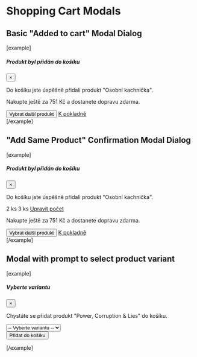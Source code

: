 Shopping Cart Modals
====================

## Basic "Added to cart" Modal Dialog

[example]
<div class="modal fade show" id="basket_modal_dialog" tabindex="-1" role="dialog" aria-labelledby="basket_modal_dialogLabel" style="padding-right: 12px; display: block; position: static;" aria-modal="true">
	<div class="modal-dialog" role="document">
		<div class="modal-content">
			<div class="modal-header">
				<h5 class="modal-title" id="basket_modal_dialogLabel">Produkt byl přidán do košíku</h5>
				<button type="button" class="close" data-bs-dismiss="modal" aria-label="zavřít">
					<span aria-hidden="true">×</span>
				</button>
			</div>
			<div class="modal-body">
				<div class="section__surface">
					<p>Do košíku jste úspěšně přidali produkt "Osobní kachnička".</p>
					<p>
						Nakupte ještě za <span class="currency_main"><span class="price">751</span>&nbsp;Kč</span> a dostanete dopravu zdarma.
					</p>
				</div>
				<div class="section__navigation">
					<button class="btn btn-secondary btn--back" data-bs-dismiss="modal">Vybrat další produkt</button>
					<a href="#" class="btn btn-primary btn--cta">K pokladně</a>
				</div>
			</div>
		</div>
	</div>
</div>
[/example]

## "Add Same Product" Confirmation Modal Dialog

[example]
<div class="modal fade show" id="basket_modal_dialog" tabindex="-1" role="dialog" aria-labelledby="basket_modal_dialogLabel" style="padding-right: 12px; display: block; position: static;" aria-modal="true">
	<div class="modal-dialog" role="document">
		<div class="modal-content">
			<div class="modal-header">
				<h5 class="modal-title" id="basket_modal_dialogLabel">Produkt byl přidán do košíku</h5>
				<button type="button" class="close" data-bs-dismiss="modal" aria-label="zavřít">
					<span aria-hidden="true">×</span>
				</button>
			</div>
			<div class="modal-body">
				<div class="section__surface">
					<p>Do košíku jste úspěšně přidali produkt "Osobní kachnička".</p>
					<p class="modal__quantity-change">
						<span class="quantity"><span class="badge badge-secondary rounded-pill">2&nbsp;ks</span> <i class="fas fa-arrow-right"></i> <span class="badge badge-primary rounded-pill">3&nbsp;ks</span> </span><a href="" class="quantity-edit-link">Upravit počet</a>
					</p>
					<p>
						Nakupte ještě za <span class="currency_main"><span class="price">751</span>&nbsp;Kč</span> a dostanete dopravu zdarma.
					</p>
				</div>
				<div class="section__navigation">
					<button class="btn btn-secondary btn--back" data-bs-dismiss="modal">Vybrat další produkt</button>
					<a href="#" class="btn btn-primary btn--cta">K pokladně</a>
				</div>
			</div>
		</div>
	</div>
</div>
[/example]

## Modal with prompt to select product variant

[example]
<div class="modal fade show" id="basket_modal_dialog" tabindex="-1" role="dialog"
	aria-labelledby="basket_modal_dialogLabel" style="padding-right: 12px; display: block; position: static;" aria-modal="true">
	<div class="modal-dialog" role="document">
		<div class="modal-content">
			<div class="modal-header">
				<h5 class="modal-title" id="basket_modal_dialogLabel">Vyberte variantu</h5> <button type="button" class="close"
					data-dismiss="modal" aria-label="zavřít">
					<span aria-hidden="true">×</span>
				</button>
			</div>
			<div class="modal-body">
				<p>
					Chystáte se přidat produkt "Power, Corruption &amp; Lies" do košíku.</p>
				<form action="/cs/baskets/add_card/?card_id=54" method="post" id="form_baskets_select_variant"
					class="remote_form" data-remote="true">
					<select name="product_id" class="form-control" id="id_product_id">
						<option value="" selected="selected">-- Vyberte variantu --</option>
						<option value="62">CD</option>
						<option value="61">LP</option>
						<option value="63">MC</option>
					</select>
					<div class="form-group">
						<span class="button-container"><button type="submit" class="btn btn-primary">Přidat do
								košíku</button></span>
					</div>
				</form>
			</div>
		</div>
	</div>
</div>
[/example]